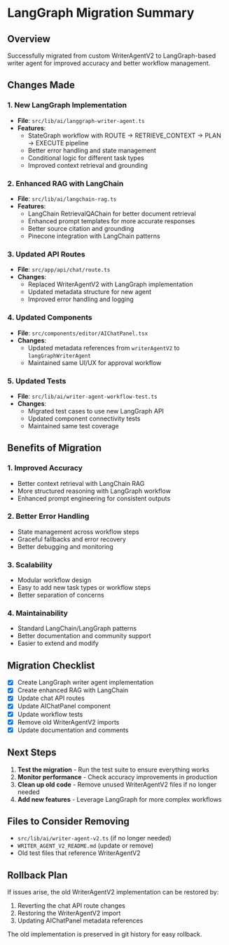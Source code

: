 # LangGraph Migration Summary

## Overview
Successfully migrated from custom WriterAgentV2 to LangGraph-based writer agent for improved accuracy and better workflow management.

## Changes Made

### 1. New LangGraph Implementation
- **File**: `src/lib/ai/langgraph-writer-agent.ts`
- **Features**: 
  - StateGraph workflow with ROUTE → RETRIEVE_CONTEXT → PLAN → EXECUTE pipeline
  - Better error handling and state management
  - Conditional logic for different task types
  - Improved context retrieval and grounding

### 2. Enhanced RAG with LangChain
- **File**: `src/lib/ai/langchain-rag.ts`
- **Features**:
  - LangChain RetrievalQAChain for better document retrieval
  - Enhanced prompt templates for more accurate responses
  - Better source citation and grounding
  - Pinecone integration with LangChain patterns

### 3. Updated API Routes
- **File**: `src/app/api/chat/route.ts`
- **Changes**:
  - Replaced WriterAgentV2 with LangGraph implementation
  - Updated metadata structure for new agent
  - Improved error handling and logging

### 4. Updated Components
- **File**: `src/components/editor/AIChatPanel.tsx`
- **Changes**:
  - Updated metadata references from `writerAgentV2` to `langGraphWriterAgent`
  - Maintained same UI/UX for approval workflow

### 5. Updated Tests
- **File**: `src/lib/ai/writer-agent-workflow-test.ts`
- **Changes**:
  - Migrated test cases to use new LangGraph API
  - Updated component connectivity tests
  - Maintained same test coverage

## Benefits of Migration

### 1. Improved Accuracy
- Better context retrieval with LangChain RAG
- More structured reasoning with LangGraph workflow
- Enhanced prompt engineering for consistent outputs

### 2. Better Error Handling
- State management across workflow steps
- Graceful fallbacks and error recovery
- Better debugging and monitoring

### 3. Scalability
- Modular workflow design
- Easy to add new task types or workflow steps
- Better separation of concerns

### 4. Maintainability
- Standard LangChain/LangGraph patterns
- Better documentation and community support
- Easier to extend and modify

## Migration Checklist

- [x] Create LangGraph writer agent implementation
- [x] Create enhanced RAG with LangChain
- [x] Update chat API routes
- [x] Update AIChatPanel component
- [x] Update workflow tests
- [x] Remove old WriterAgentV2 imports
- [x] Update documentation and comments

## Next Steps

1. **Test the migration** - Run the test suite to ensure everything works
2. **Monitor performance** - Check accuracy improvements in production
3. **Clean up old code** - Remove unused WriterAgentV2 files if no longer needed
4. **Add new features** - Leverage LangGraph for more complex workflows

## Files to Consider Removing

- `src/lib/ai/writer-agent-v2.ts` (if no longer needed)
- `WRITER_AGENT_V2_README.md` (update or remove)
- Old test files that reference WriterAgentV2

## Rollback Plan

If issues arise, the old WriterAgentV2 implementation can be restored by:
1. Reverting the chat API route changes
2. Restoring the WriterAgentV2 import
3. Updating AIChatPanel metadata references

The old implementation is preserved in git history for easy rollback.
